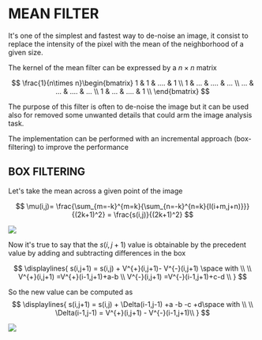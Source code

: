 # MEAN FILTER

It's one of the simplest and fastest way to de-noise an image, it consist to replace the intensity of the pixel with the mean of the neighborhood of a given size.

The kernel of the mean filter can be expressed by a $n\times n$ matrix

$$
\frac{1}{n\times n}\begin{bmatrix}
1 & 1 & .... & 1 \\
1 & ... & .... & ... \\
... & ...  & .... & ... \\
1 & ...  & .... & 1 \\
\end{bmatrix}
$$

The purpose of this filter is often to de-noise the image but it can be used also for removed some unwanted details that could arm the image analysis task.

The implementation can be performed with an incremental approach (box-filtering) to improve the performance

## BOX FILTERING

Let's take the mean across a given point of the image


$$
\mu(i,j)= \frac{\sum_{m=-k}^{m=k}{\sum_{n=-k}^{n=k}{I(i+m,j+n)}}}{(2k+1)^2} = \frac{s(i,j)}{(2k+1)^2}
$$

![](Pasted_image_20240229121850.png)

Now it's true to say that the $s(i,j+1)$ value is obtainable by the precedent value by adding and subtracting differences in the box

$$
\displaylines{
s(i,j+1) = s(i,j) + V^{+}(i,j+1)- V^{-}(i,j+1) \space with \\
\\
V^{+}(i,j+1) =V^{+}(i-1,j+1)+a-b \\
V^{-}(i,j+1) =V^{-}(i-1,j+1)+c-d \\
}
$$

So the new value can be computed as
$$
\displaylines{
s(i,j+1) = s(i,j) + \Delta(i-1,j-1) +a -b -c +d\space with \\
\\
\Delta(i-1,j-1) = V^{+}(i,j+1) - V^{-}(i-1,j+1)\\
}
$$

![](Pasted_image_20240229122932.png)
